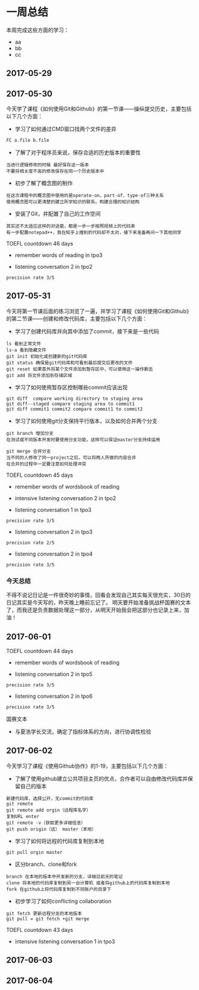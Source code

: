 # 一周总结
本周完成这些方面的学习：
* aa
* bb
* cc
## 2017-05-29

## 2017-05-30
今天学了课程《如何使用Git和Github》的第一节课——操纵提交历史，主要包括以下几个方面：
* 学习了如何通过CMD窗口找两个文件的差异
```bash
FC a.file b.file
```
* 了解了对于程序员来说，保存合适的历史版本的重要性
```
当进行逻辑修改的时候 最好保存这一版本
不要将相关度不高的修改保存在同一个历史版本中
```
* 初步了解了概念图的制作
```
在这次课程中的概念图中使用的是operate-on，part-of，type-of三种关系
使用概念图可以更清楚的建立所学知识的联系，构建合理的知识结构
```
* 安装了Git，并配置了自己的工作空间
```
其实还不太适应这样的对话窗，都是一步一步按照视频上的代码来
有一步配置notepad++，我在知乎上搜到的代码却不太对，接下来准备再问一下其他同学
```

TOEFL countdown 46 days
* remember words of reading in tpo3

* listening conversation 2 in tpo2
```
precision rate 3/5
```
## 2017-05-31
今天将第一节课后面的练习浏览了一遍，并学习了课程《如何使用Git和Github》的第二节课——创建和修改代码库，主要包括以下几个方面：
* 学习了创建代码库并向其中添加了commit，接下来是一些代码
```
ls 看到正常文件
ls-a 看到隐藏文件
git init 初始化或创建新的git代码库
git status 确保是git代码库和可看到最后提交后更改的文件
git reset 如果意外将某个文件添加到暂存区中，可以使用这一操作删去
git add 将文件添加到存储区域
```
* 学习了如何使用暂存区控制哪些commit应该出现
```
git diff  compare working directory to staging area
git diff--staged compare staging area to commit1
git diff commit1 commit2 compare commit1 to commit2
```
* 学习了如何使用git分支保持平行版本，以及如何合并两个分支
```
git branch 增加分支
在测试或不同版本开发时要使用分支功能，这样可以保证master分支持续运用

git merge 合并分支
当不同的人修改了同一project之后，可以将两人所做的内容合并
在合并的过程中一定要注意如何处理冲突
```

TOEFL countdown 45 days
* remember words of wordsbook of reading

* intensive listening conversation 2 in tpo2

* listening conversation 1 in tpo3
```
precision rate 3/5
```
* listening conversation 2 in tpo3
```
precision rate 2/5
```
* listening conversation 2 in tpo4
```
precision rate 3/5
```
### 今天总结
不得不说记日记是一件很奇妙的事情，回看会发现自己其实每天很充实，30日的日记其实是今天写的，昨天晚上睡前忘记了。
明天要开始准备挑战杯国赛的文本了，而我还是负责数据处理这一部分，从明天开始我会把这部分也记录上来，加油！
## 2017-06-01
TOEFL countdown 44 days
* remember words of wordsbook of reading

* listening conversation 2 in tpo5
```
precision rate 3/5
```
* listening conversation 2 in tpo6
```
precision rate 3/5
```
国赛文本
* 与夏浩学长交流，确定了指标体系的方向，进行协调性检验
## 2017-06-02
今天学习了课程《使用Github协作》的1-19，主要包括以下几个方面：
* 了解了使用github建立公共项目主页的优点，合作者可以自由修改代码库并保留自己的版本
```
新建代码库，选择公开，无commit的代码库
git remote
git remote add orgin（远程库名字）
复制URL enter
git remote -v（获取更多详细信息）
git push origin（远） master（本地）
```
* 学习了如何将远程的代码库复制到本地
```
git pull orgin master
```
* 区分branch、clone和fork
```
branch 在本地的版本中开发新的分支，详细见前天的笔记
clone 将本地的代码库复制到另一台计算机 或者将github上的代码库复制到本地
fork 在github上将代码库复制到不同账户的目录下
```
* 初步学习了如何conflicting collaboration
```
git fetch 更新远程分支的本地版本
git pull = git fetch +git merge
```
TOEFL countdown 43 days
* intensive listening conversation 1 in tpo3

## 2017-06-03
## 2017-06-04
